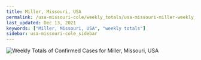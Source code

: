 ```yaml
---
title: Miller, Missouri, USA
permalink: /usa-missouri-cole/weekly_totals/usa-missouri-miller-weekly_totals.html
last_updated: Dec 13, 2021
keywords: ["Miller, Missouri, USA", "weekly totals"]
sidebar: usa-missouri-cole_sidebar
---
```


![Weekly Totals of Confirmed Cases for Miller, Missouri, USA](/covid_tracker/images/graphs/usa-missouri-miller-weekly_totals_graph.png)
